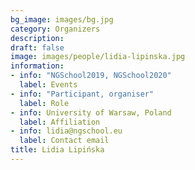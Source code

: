 ```yaml
---
bg_image: images/bg.jpg
category: Organizers
description: 
draft: false
image: images/people/lidia-lipinska.jpg
information:
- info: "NGSchool2019, NGSchool2020"
  label: Events
- info: "Participant, organiser"
  label: Role
- info: University of Warsaw, Poland
  label: Affiliation
- info: lidia@ngschool.eu
  label: Contact email
title: Lidia Lipińska
---
```


